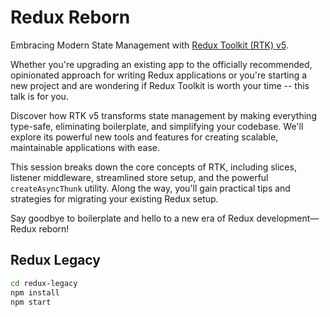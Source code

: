 Redux Reborn
============

Embracing Modern State Management with [Redux Toolkit (RTK) v5](https://redux-toolkit.js.org/).

Whether you're upgrading an existing app to the officially recommended, opinionated approach for writing Redux applications or you're starting a new project and are wondering if Redux Toolkit is worth your time -- this talk is for you.

Discover how RTK v5 transforms state management by making everything type-safe, eliminating boilerplate, and simplifying your codebase. We'll explore its powerful new tools and features for creating scalable, maintainable applications with ease.

This session breaks down the core concepts of RTK, including slices, listener middleware, streamlined store setup, and the powerful `createAsyncThunk` utility. Along the way, you'll gain practical tips and strategies for migrating your existing Redux setup.

Say goodbye to boilerplate and hello to a new era of Redux development—Redux reborn!

## Redux Legacy

```sh
cd redux-legacy
npm install
npm start
```
